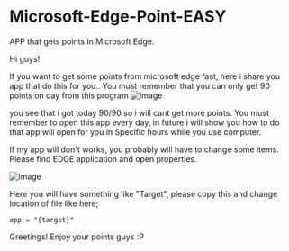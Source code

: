 # Microsoft-Edge-Point-EASY
APP that gets points in Microsoft Edge.

Hi guys!

If you want to get some points from microsoft edge fast, here i share you app that do this for you.. You must remember that you can only get 90 points on day from this program 
![image](https://user-images.githubusercontent.com/116718014/215337317-17cfd3c2-d77a-495f-b4e7-8d0fee6ad2cf.png)

you see that i got today 90/90 so i will cant get more points. You must remember to open this app every day, in future i will show you how to do that app will open for you in Specific hours while you use computer.


If my app will don't works, you probably will have to change some items. Please find EDGE application and open properties.

![image](https://user-images.githubusercontent.com/116718014/215337570-56bc41b9-234d-46e5-81c4-acf3089bab5d.png)

Here you will have something like "Target", please copy this and change   location of file like here;
```
app = "{target}"  
```

Greetings! Enjoy your points guys :P


